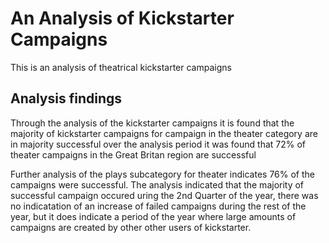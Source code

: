# An Analysis of Kickstarter Campaigns
This is an analysis of theatrical kickstarter campaigns

## Analysis findings
Through the analysis of the kickstarter campaigns it is found that the majority of kickstarter campaigns for campaign in the theater category are in majority successful
over the analysis period it was found that 72% of theater campaigns in the Great Britan region are successful

Further analysis of the plays subcategory for theater indicates 76% of the campaigns were successful.
The analysis indicated that the majority of successful campaign occured uring the 2nd Quarter of the year, there was no indicatation of an increase of failed campaigns during the rest of the year,
but it does indicate a period of the year where large amounts of campaigns are created by other other users of kickstarter.


